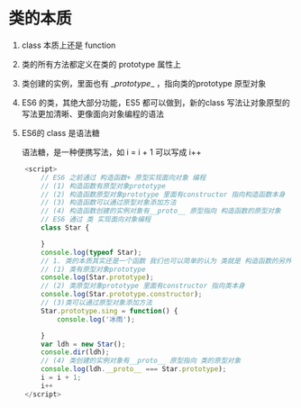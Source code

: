 # 类的本质

1. class 本质上还是 function 

2. 类的所有方法都定义在类的 prototype 属性上

3. 类创建的实例，里面也有 \__prototype__ ，指向类的prototype 原型对象

4. ES6 的类，其绝大部分功能，ES5 都可以做到，新的class 写法让对象原型的写法更加清晰、更像面向对象编程的语法

5. ES6的 class 是语法糖

   语法糖，是一种便携写法，如 i = i + 1 可以写成 i++



```js
    <script>
        // ES6 之前通过 构造函数+ 原型实现面向对象 编程
        // (1) 构造函数有原型对象prototype 
        // (2) 构造函数原型对象prototype 里面有constructor 指向构造函数本身
        // (3) 构造函数可以通过原型对象添加方法
        // (4) 构造函数创建的实例对象有__proto__ 原型指向 构造函数的原型对象
        // ES6 通过 类 实现面向对象编程 
        class Star {

        }
        console.log(typeof Star);
        // 1. 类的本质其实还是一个函数 我们也可以简单的认为 类就是 构造函数的另外一种写法
        // (1) 类有原型对象prototype 
        console.log(Star.prototype);
        // (2) 类原型对象prototype 里面有constructor 指向类本身
        console.log(Star.prototype.constructor);
        // (3)类可以通过原型对象添加方法
        Star.prototype.sing = function() {
            console.log('冰雨');

        }
        var ldh = new Star();
        console.dir(ldh);
        // (4) 类创建的实例对象有__proto__ 原型指向 类的原型对象
        console.log(ldh.__proto__ === Star.prototype);
        i = i + 1;
        i++
    </script>

```

